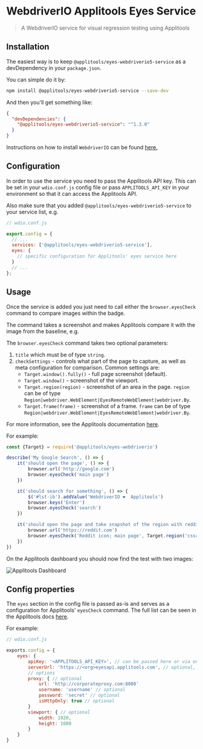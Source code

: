 WebdriverIO Applitools Eyes Service
==============================

> A WebdriverIO service for visual regression testing using Applitools

## Installation

The easiest way is to keep `@applitools/eyes-webdriverio5-service` as a devDependency in your `package.json`.

You can simple do it by:

```bash
npm install @applitools/eyes-webdriverio5-service --save-dev
```

And then you'll get something like:

```json
{
  "devDependencies": {
    "@applitools/eyes-webdriverio5-service": "^1.3.0"
  }
}
```

Instructions on how to install `WebdriverIO` can be found [here.](https://webdriver.io/docs/gettingstarted.html)

## Configuration

In order to use the service you need to pass the Applitools API key. This can be set in your `wdio.conf.js` config file or pass `APPLITOOLS_API_KEY` in your environment so that it can access the Applitools API.

Also make sure that you added `@applitools/eyes-webdriverio5-service` to your service list, e.g.

```js
// wdio.conf.js

export.config = {
  // ...
  services: ['@applitools/eyes-webdriverio5-service'],
  eyes: {
    // specific configuration for Applitools' eyes service here
  }
  // ...
};
```

## Usage

Once the service is added you just need to call either the `browser.eyesCheck` command to compare images within the badge.

The command takes a screenshot and makes Applitools compare it with the image from the baseline, e.g.

The `browser.eyesCheck` command takes two optional parameters:
1) `title` which must be of type `string`.
2) `checkSettings` - controls what part of the page to capture, as well as meta configuration for comparison. Common settings are:
    - `Target.window().fully()` - full page screenshot (default).
    - `Target.window()` - screenshot of the viewport.
    - `Target.region(region)` - screenshot of an area in the page. `region` can be of type `Region|webdriver.WebElement|EyesRemoteWebElement|webdriver.By`.
    - `Target.frame(frame)` - screenshot of a frame. `frame` can be of type `Region|webdriver.WebElement|EyesRemoteWebElement|webdriver.By`.

For more information, see the Applitools documentation [here](https://applitools.com/docs/api/eyes-sdk/index-gen/class-target-selenium-javascript.html).

For example:

```js
const {Target} = require('@applitools/eyes-webdriverio')

describe('My Google Search', () => {
    it('should open the page', () => {
        browser.url('http://google.com')
        browser.eyesCheck('main page')
    })

    it('should search for something', () => {
        $('#lst-ib').addValue('WebdriverIO ❤️  Applitools')
        browser.keys('Enter')
        browser.eyesCheck('search')
    })

    it('should open the page and take snapshot of the region with reddit icon in upper left', () => {
        browser.url('https://reddit.com')
        browser.eyesCheck('Reddit icon; main page', Target.region('css=a._30BbATRhFv3V83DHNDjJAO'))
    })
})
```

On the Applitools dashboard you should now find the test with two images:

![Applitools Dashboard](/img/applitools.png "Applitools Dashboard")

## Config properties

The `eyes` section in the config file is passed as-is and serves as a configuration for Applitools' `eyesCheck` command. The full list can be seen in the Applitools docs [here](https://applitools.com/docs/api/eyes-sdk/index-gen/class-configuration-webdriverio_sdk5-javascript.html).

For example:

```js
// wdio.conf.js

exports.config = {
    eyes: {
        apiKey: '<APPLITOOLS_API_KEY>', // can be passed here or via environment variable `APPLITOOLS_API_KEY`
        serverUrl: 'https://<org>eyesapi.applitools.com', // optional, can be passed here or via environment variable `APPLITOOLS_SERVER_URL`
        // options
        proxy: { // optional
            url: 'http://corporateproxy.com:8080'
            username: 'username' // optional
            password: 'secret' // optional
            isHttpOnly: true // optional
        }
        viewport: { // optional
            width: 1920,
            height: 1080
        }
    }
}
```
